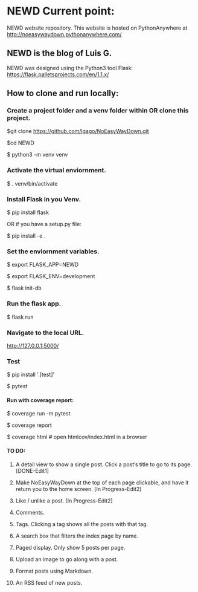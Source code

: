 # NEWD Current point: 
NEWD website repository. This website is hosted on PythonAnywhere at http://noeasywaydown.pythonanywhere.com/

NEWD is the blog of Luis G.
------------------------------------------------------------------------------------------------------------------------------

NEWD was designed using the Python3 tool Flask: https://flask.palletsprojects.com/en/1.1.x/

## How to clone and run locally:

### Create a project folder and a venv folder within OR clone this project.
$git clone https://github.com/lgago/NoEasyWayDown.git

$cd NEWD

$ python3 -m venv venv

### Activate the virtual enviornment. 
$ . venv/bin/activate

### Install Flask in you Venv.
$ pip install flask

OR if you have a setup.py file:

$ pip install -e .

### Set the enviornment variables.
$ export FLASK_APP=NEWD

$ export FLASK_ENV=development

$ flask init-db

### Run the flask app.
$ flask run

### Navigate to the local URL.
http://127.0.0.1:5000/

### Test
$ pip install '.[test]'

$ pytest

#### Run with coverage report:

$ coverage run -m pytest

$ coverage report

$ coverage html  # open htmlcov/index.html in a browser

#### TO DO:

1. A detail view to show a single post. Click a post’s title to go to its page. [DONE-Edit1]

2. Make NoEasyWayDown at the top of each page clickable, and have it return you to the home screen. [In Progress-Edit2]

3. Like / unlike a post. [In Progress-Edit2]

4. Comments.

5. Tags. Clicking a tag shows all the posts with that tag.

6. A search box that filters the index page by name.

7. Paged display. Only show 5 posts per page.

8. Upload an image to go along with a post.

9. Format posts using Markdown.

10. An RSS feed of new posts.
